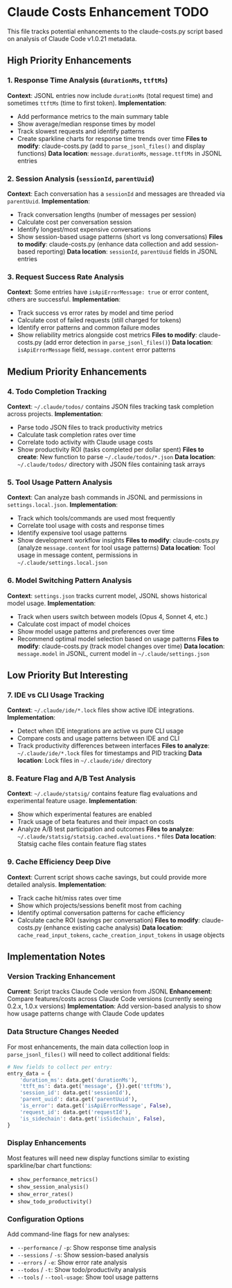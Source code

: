 # Claude Costs Enhancement TODO

This file tracks potential enhancements to the claude-costs.py script based on analysis of Claude Code v1.0.21 metadata.

## High Priority Enhancements

### 1. Response Time Analysis (`durationMs`, `ttftMs`)
**Context**: JSONL entries now include `durationMs` (total request time) and sometimes `ttftMs` (time to first token).
**Implementation**: 
- Add performance metrics to the main summary table
- Show average/median response times by model
- Track slowest requests and identify patterns
- Create sparkline charts for response time trends over time
**Files to modify**: claude-costs.py (add to `parse_jsonl_files()` and display functions)
**Data location**: `message.durationMs`, `message.ttftMs` in JSONL entries

### 2. Session Analysis (`sessionId`, `parentUuid`)
**Context**: Each conversation has a `sessionId` and messages are threaded via `parentUuid`.
**Implementation**:
- Track conversation lengths (number of messages per session)
- Calculate cost per conversation session
- Identify longest/most expensive conversations
- Show session-based usage patterns (short vs long conversations)
**Files to modify**: claude-costs.py (enhance data collection and add session-based reporting)
**Data location**: `sessionId`, `parentUuid` fields in JSONL entries

### 3. Request Success Rate Analysis
**Context**: Some entries have `isApiErrorMessage: true` or error content, others are successful.
**Implementation**:
- Track success vs error rates by model and time period
- Calculate cost of failed requests (still charged for tokens)
- Identify error patterns and common failure modes
- Show reliability metrics alongside cost metrics
**Files to modify**: claude-costs.py (add error detection in `parse_jsonl_files()`)
**Data location**: `isApiErrorMessage` field, `message.content` error patterns

## Medium Priority Enhancements

### 4. Todo Completion Tracking
**Context**: `~/.claude/todos/` contains JSON files tracking task completion across projects.
**Implementation**:
- Parse todo JSON files to track productivity metrics
- Calculate task completion rates over time
- Correlate todo activity with Claude usage costs
- Show productivity ROI (tasks completed per dollar spent)
**Files to create**: New function to parse `~/.claude/todos/*.json`
**Data location**: `~/.claude/todos/` directory with JSON files containing task arrays

### 5. Tool Usage Pattern Analysis
**Context**: Can analyze bash commands in JSONL and permissions in `settings.local.json`.
**Implementation**:
- Track which tools/commands are used most frequently
- Correlate tool usage with costs and response times
- Identify expensive tool usage patterns
- Show development workflow insights
**Files to modify**: claude-costs.py (analyze `message.content` for tool usage patterns)
**Data location**: Tool usage in message content, permissions in `~/.claude/settings.local.json`

### 6. Model Switching Pattern Analysis
**Context**: `settings.json` tracks current model, JSONL shows historical model usage.
**Implementation**:
- Track when users switch between models (Opus 4, Sonnet 4, etc.)
- Calculate cost impact of model choices
- Show model usage patterns and preferences over time
- Recommend optimal model selection based on usage patterns
**Files to modify**: claude-costs.py (track model changes over time)
**Data location**: `message.model` in JSONL, current model in `~/.claude/settings.json`

## Low Priority But Interesting

### 7. IDE vs CLI Usage Tracking
**Context**: `~/.claude/ide/*.lock` files show active IDE integrations.
**Implementation**:
- Detect when IDE integrations are active vs pure CLI usage
- Compare costs and usage patterns between IDE and CLI
- Track productivity differences between interfaces
**Files to analyze**: `~/.claude/ide/*.lock` files for timestamps and PID tracking
**Data location**: Lock files in `~/.claude/ide/` directory

### 8. Feature Flag and A/B Test Analysis
**Context**: `~/.claude/statsig/` contains feature flag evaluations and experimental feature usage.
**Implementation**:
- Show which experimental features are enabled
- Track usage of beta features and their impact on costs
- Analyze A/B test participation and outcomes
**Files to analyze**: `~/.claude/statsig/statsig.cached.evaluations.*` files
**Data location**: Statsig cache files contain feature flag states

### 9. Cache Efficiency Deep Dive
**Context**: Current script shows cache savings, but could provide more detailed analysis.
**Implementation**:
- Track cache hit/miss rates over time
- Show which projects/sessions benefit most from caching
- Identify optimal conversation patterns for cache efficiency
- Calculate cache ROI (savings per conversation)
**Files to modify**: claude-costs.py (enhance existing cache analysis)
**Data location**: `cache_read_input_tokens`, `cache_creation_input_tokens` in usage objects

## Implementation Notes

### Version Tracking Enhancement
**Current**: Script tracks Claude Code version from JSONL
**Enhancement**: Compare features/costs across Claude Code versions (currently seeing 0.2.x, 1.0.x versions)
**Implementation**: Add version-based analysis to show how usage patterns change with Claude Code updates

### Data Structure Changes Needed
For most enhancements, the main data collection loop in `parse_jsonl_files()` will need to collect additional fields:
```python
# New fields to collect per entry:
entry_data = {
    'duration_ms': data.get('durationMs'),
    'ttft_ms': data.get('message', {}).get('ttftMs'),
    'session_id': data.get('sessionId'),
    'parent_uuid': data.get('parentUuid'),
    'is_error': data.get('isApiErrorMessage', False),
    'request_id': data.get('requestId'),
    'is_sidechain': data.get('isSidechain', False),
}
```

### Display Enhancements
Most features will need new display functions similar to existing sparkline/bar chart functions:
- `show_performance_metrics()`
- `show_session_analysis()`
- `show_error_rates()`
- `show_todo_productivity()`

### Configuration Options
Add command-line flags for new analyses:
- `--performance` / `-p`: Show response time analysis
- `--sessions` / `-s`: Show session-based analysis  
- `--errors` / `-e`: Show error rate analysis
- `--todos` / `-t`: Show todo/productivity analysis
- `--tools` / `--tool-usage`: Show tool usage patterns